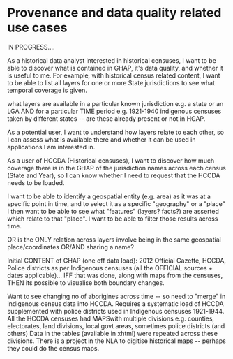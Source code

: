 # Provenance and data quality related use cases

IN PROGRESS....

As a historical data analyst interested in historical censuses, I want to be able to discover what is contained in GHAP, it's data quality, and whether it is useful to me. For example, with historical census related content, I want to be able to list all layers for one or more State jurisdictions to see what temporal coverage is given.

what layers are available in a particular known jurisdiction e.g. a state or an LGA AND for a particular TIME period
e.g. 1921-1940 indigenous censuses taken by different states -- are these already present or not in HGAP. 

As a potential user, I want to understand how layers relate to each other, so I can assess what is available there and whether it can be used in applications I am interested in.

As a user of HCCDA (Historical censuses), I want to discover how much coverage there is in the GHAP of the jurisdiction names across each census (State and Year), so I can know whether I need to request that the HCCDA needs to be loaded.


I want to be able to identify a geospatial entity (e.g. area) as it was at a specific point in time, and to select it as a specific "geography" or a "place"
I then want to be able to see what "features" (layers? facts?) are asserted which relate to that "place".
I want to be able to filter those results across time.


OR is the ONLY relation across layers involve being in the same geospatial place/coordinates OR/AND sharing a name?


Initial CONTENT of GHAP (one off data load): 2012 Official Gazette, HCCDA, Police districts as per Indigenous censuses (all the OFFICIAL sources + dates applicable)... 
IFF that was done, along with maps from the censuses, THEN its possible to visualise both boundary changes.


Want to see changing no of aborigines across time -- so need to "merge" in indigenous census data into HCCDA.
Requires a systematic load of HCCDA supplemented with police districts used in Indigenous censuses 1921-1944.
All the HCCDA censuses had MAPSwith multiple divisions e.g. counties, electorates, land divisions,
local govt areas, sometimes police districts (and others)
Data in the tables (available in xhtml) were repeated across these divisions.
There is a project in the NLA to digitise historical maps -- perhaps they could do the census maps.
